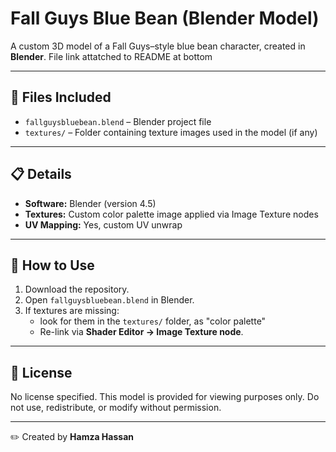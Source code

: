 # Fall Guys Blue Bean (Blender Model)

A custom 3D model of a Fall Guys–style blue bean character, created in **Blender**. File link attatched to README at bottom

---

## 📂 Files Included
- `fallguysbluebean.blend` – Blender project file
- `textures/` – Folder containing texture images used in the model (if any)

---

## 📋 Details
- **Software:** Blender (version 4.5)
- **Textures:** Custom color palette image applied via Image Texture nodes
- **UV Mapping:** Yes, custom UV unwrap

---

## 🚀 How to Use
1. Download the repository.
2. Open `fallguysbluebean.blend` in Blender.
3. If textures are missing:
   - look for them in the `textures/` folder, as "color palette"
   - Re-link via **Shader Editor → Image Texture node**.

---

## 📜 License
No license specified. This model is provided for viewing purposes only. Do not use, redistribute, or modify without permission.

---

✏️ Created by **Hamza Hassan**

